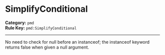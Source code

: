 
# SimplifyConditional
**Category:** `pmd`<br/>
**Rule Key:** `pmd:SimplifyConditional`<br/>


-----

No need to check for null before an instanceof; the instanceof keyword returns false when given a null argument.

